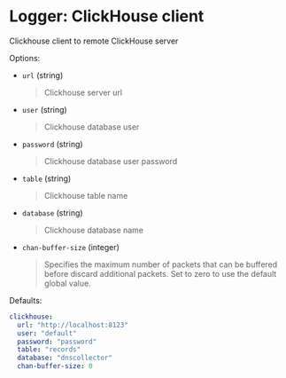 
# Logger: ClickHouse client

Clickhouse client to remote ClickHouse server

Options:

* `url` (string)
  > Clickhouse server url

* `user` (string)
  > Clickhouse database user

* `password` (string)
  > Clickhouse database user password

* `table` (string)
  > Clickhouse table name

* `database` (string)
  > Clickhouse database name

* `chan-buffer-size` (integer)
  > Specifies the maximum number of packets that can be buffered before discard additional packets.
  > Set to zero to use the default global value.

Defaults:

```yaml
clickhouse:
  url: "http://localhost:8123"
  user: "default"
  password: "password"
  table: "records"
  database: "dnscollector"
  chan-buffer-size: 0
```
